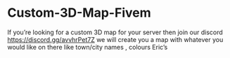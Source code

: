 # Custom-3D-Map-Fivem
If you’re looking for a custom 3D map for your server then join our discord https://discord.gg/avvhrPet7Z we will create you a map with whatever you would like on there like town/city names , colours Eric’s 
